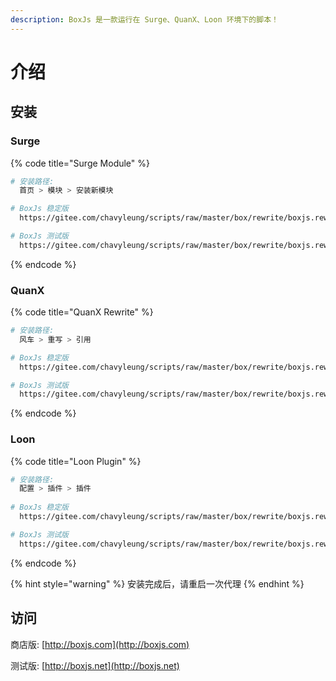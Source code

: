 ```yaml
---
description: BoxJs 是一款运行在 Surge、QuanX、Loon 环境下的脚本！
---
```


# 介绍

## 安装

### Surge

{% code title="Surge Module" %}
```bash
# 安装路径: 
 ​ 首页 > 模块 > 安装新模块

# BoxJs 稳定版
  https://gitee.com/chavyleung/scripts/raw/master/box/rewrite/boxjs.rewrite.surge.sgmodule

# BoxJs 测试版
  https://gitee.com/chavyleung/scripts/raw/master/box/rewrite/boxjs.rewrite.surge.tf.sgmodule

```
{% endcode %}

### QuanX

{% code title="QuanX Rewrite" %}
```bash
# 安装路径: 
 ​ 风车 > 重写 > 引用

# BoxJs 稳定版
  https://gitee.com/chavyleung/scripts/raw/master/box/rewrite/boxjs.rewrite.quanx.conf

# BoxJs 测试版
  https://gitee.com/chavyleung/scripts/raw/master/box/rewrite/boxjs.rewrite.quanx.tf.conf

```
{% endcode %}

### Loon

{% code title="Loon Plugin" %}
```bash
# 安装路径: 
 ​ 配置 > 插件 > 插件
 
# BoxJs 稳定版
 ​ https://gitee.com/chavyleung/scripts/raw/master/box/rewrite/boxjs.rewrite.loon.plugin

# BoxJs 测试版
  https://gitee.com/chavyleung/scripts/raw/master/box/rewrite/boxjs.rewrite.loon.tf.plugin

```
{% endcode %}

{% hint style="warning" %}
 安装完成后，请重启一次代理 
{% endhint %}

## 访问

商店版: [http://boxjs.com](http://boxjs.com)

测试版: [http://boxjs.net](http://boxjs.net)


